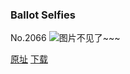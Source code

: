 ### Ballot Selfies
No.2066
![图片不见了~~~](https://imgs.xkcd.com/comics/ballot_selfies.png)

[原址](https://xkcd.com//2066) [下载](https://imgs.xkcd.com/comics/ballot_selfies.png)

